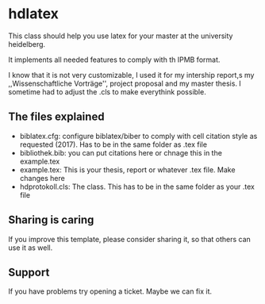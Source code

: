 # hdlatex
This class should help you use latex for your master at the university heidelberg. 

It implements all needed features to comply with th IPMB format.

I know that it is not very customizable, I used it for my intership report,s my ,,Wissenschaftliche Vorträge'', project proposal and my master thesis. I sometime had to adjust the .cls to make everythink possible.

## The files explained

- biblatex.cfg: configure biblatex/biber to comply with cell citation style as requested (2017). Has to be in the same folder as .tex file
- bibliothek.bib: you can put citations here or chnage this in the example.tex
- example.tex: This is your thesis, report or whatever .tex file. Make changes here
- hdprotokoll.cls: The class. This has to be in the same folder as your .tex file

## Sharing is caring
If you improve this template, please consider sharing it, so that others can use it as well.

## Support
If you have problems try opening a ticket. Maybe we can fix it.
